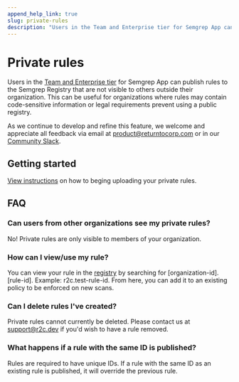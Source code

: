 ```yaml
---
append_help_link: true
slug: private-rules
description: "Users in the Team and Enterprise tier for Semgrep App can publish rules to the Semgrep Registry that are not visible to others outside their organization. This can be useful for organizations where rules may contain code-sensitive information or legal requirements prevent using a public registry."
---
```


# Private rules

Users in the [Team and Enterprise tier](https://semgrep.dev/pricing) for Semgrep App can publish rules to the Semgrep Registry that are not visible to others outside their organization. This can be useful for organizations where rules may contain code-sensitive information or legal requirements prevent using a public registry.

As we continue to develop and refine this feature, we welcome and appreciate all feedback via email at product@returntocorp.com or in our [Community Slack](https://r2c.dev/slack).

## Getting started

[View instructions](https://github.com/returntocorp/semgrep/tree/develop/upload) on how to beging uploading your private rules.

## FAQ

### Can users from other organizations see my private rules?

No! Private rules are only visible to members of your organization.

### How can I view/use my rule?

You can view your rule in the [registry](https://semgrep.dev/r) by searching for [organization-id].[rule-id]. Example: r2c.test-rule-id. From here, you can add it to an existing policy to be enforced on new scans.

### Can I delete rules I've created?

Private rules cannot currently be deleted. Please contact us at [support@r2c.dev](mailto:support@r2c.dev?subject=Remove%20Private%20Rule) if you'd wish to have a rule removed.

### What happens if a rule with the same ID is published?

Rules are required to have unique IDs. If a rule with the same ID as an existing rule is published, it will override the previous rule.

